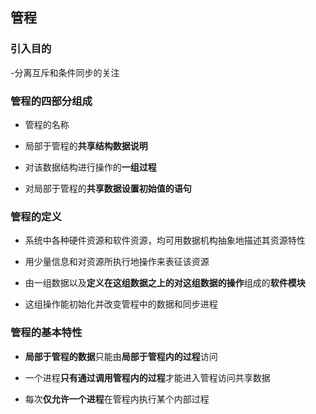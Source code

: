 ## 管程

### 引入目的

-分离互斥和条件同步的关注

### 管程的四部分组成

- 管程的名称

- 局部于管程的**共享结构数据说明**

- 对该数据结构进行操作的**一组过程**

- 对局部于管程的**共享数据设置初始值的语句**

### 管程的定义

- 系统中各种硬件资源和软件资源，均可用数据机构抽象地描述其资源特性

- 用少量信息和对资源所执行地操作来表征该资源

- 由一组数据以及**定义在这组数据之上的对这组数据的操作**组成的**软件模块**

- 这组操作能初始化并改变管程中的数据和同步进程

### 管程的基本特性

- **局部于管程的数据**只能由**局部于管程内的过程**访问

- 一个进程**只有通过调用管程内的过程**才能进入管程访问共享数据

- 每次**仅允许一个进程**在管程内执行某个内部过程




